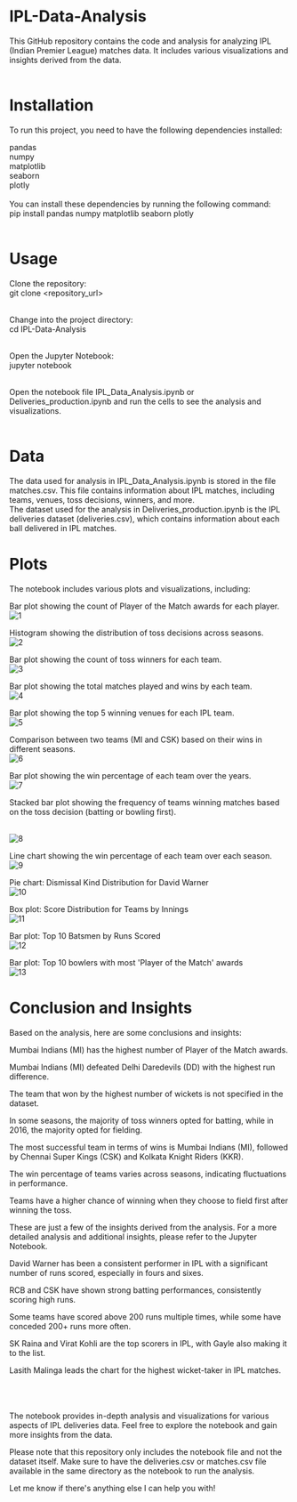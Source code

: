 # IPL-Data-Analysis<br>
This GitHub repository contains the code and analysis for analyzing IPL (Indian Premier League) matches data. It includes various visualizations and insights derived from the data.<br><br>
# Installation<br>
To run this project, you need to have the following dependencies installed:<br>

pandas<br>
numpy<br>
matplotlib<br>
seaborn<br>
plotly<br><br>
You can install these dependencies by running the following command:<br>
pip install pandas numpy matplotlib seaborn plotly<br><br>
# Usage<br>
Clone the repository:<br>
git clone <repository_url><br><br>

Change into the project directory:<br>
cd IPL-Data-Analysis<br><br>

Open the Jupyter Notebook:<br>
jupyter notebook<br><br>

Open the notebook file IPL_Data_Analysis.ipynb or Deliveries_production.ipynb and run the cells to see the analysis and visualizations.<br><br>
# Data<br>
The data used for analysis in  IPL_Data_Analysis.ipynb is stored in the file matches.csv. This file contains information about IPL matches, including teams, venues, toss decisions, winners, and more.<br>
The dataset used for the analysis in Deliveries_production.ipynb is the IPL deliveries dataset (deliveries.csv), which contains information about each ball delivered in IPL matches.<br>

# Plots<br>
The notebook includes various plots and visualizations, including:<br>

Bar plot showing the count of Player of the Match awards for each player.<br>
![1](https://github.com/shivam-gupta0/IPL-Data-Analysis/assets/85798077/33042641-6984-47f6-ad94-5a1f0161a133)<br>


Histogram showing the distribution of toss decisions across seasons.<br>
![2](https://github.com/shivam-gupta0/IPL-Data-Analysis/assets/85798077/ea9f0e48-5595-4732-879a-dec4b210f93d)<br>

Bar plot showing the count of toss winners for each team.<br>
![3](https://github.com/shivam-gupta0/IPL-Data-Analysis/assets/85798077/f8aebf71-d510-4585-aea5-12c4dfd28a4d)<br>

Bar plot showing the total matches played and wins by each team.<br>
![4](https://github.com/shivam-gupta0/IPL-Data-Analysis/assets/85798077/470c6d88-9ccd-463f-8c31-c21078079de3)

Bar plot showing the top 5 winning venues for each IPL team.<br>
![5](https://github.com/shivam-gupta0/IPL-Data-Analysis/assets/85798077/20c68002-e017-4c3a-a7fe-7199d34d1602)

Comparison between two teams (MI and CSK) based on their wins in different seasons.<br>
![6](https://github.com/shivam-gupta0/IPL-Data-Analysis/assets/85798077/2b89d2a2-304b-4ec0-9989-737745454724)


Bar plot showing the win percentage of each team over the years.<br>
![7](https://github.com/shivam-gupta0/IPL-Data-Analysis/assets/85798077/498953d3-09e2-4d6c-9fdd-9ede62e53853)


Stacked bar plot showing the frequency of teams winning matches based on the toss decision (batting or bowling first).<br><br>

![8](https://github.com/shivam-gupta0/IPL-Data-Analysis/assets/85798077/b2d1ff88-dd39-49cf-aff8-75408240165b)

Line chart showing the win percentage of each team over each season.<br>
![9](https://github.com/shivam-gupta0/IPL-Data-Analysis/assets/85798077/71b5c598-c43e-4dde-8307-f7127041e89c)

Pie chart: Dismissal Kind Distribution for David Warner<br>
![10](https://github.com/shivam-gupta0/IPL-Data-Analysis/assets/85798077/159cf566-0713-4920-84fb-7beee139ada0)


Box plot: Score Distribution for Teams by Innings<br>
![11](https://github.com/shivam-gupta0/IPL-Data-Analysis/assets/85798077/7447aaa8-a147-40ef-948d-f29b5ba69bae)



Bar plot: Top 10 Batsmen by Runs Scored<br>
![12](https://github.com/shivam-gupta0/IPL-Data-Analysis/assets/85798077/a28f6100-af4b-4f40-9d59-53d1e884a7ff)


Bar plot: Top 10 bowlers with most 'Player of the Match' awards<br>
![13](https://github.com/shivam-gupta0/IPL-Data-Analysis/assets/85798077/14dcc88d-ed47-47eb-8e42-a2e9a4996196)


# Conclusion and Insights<br>
Based on the analysis, here are some conclusions and insights:<br>

Mumbai Indians (MI) has the highest number of Player of the Match awards.<br>

Mumbai Indians (MI) defeated Delhi Daredevils (DD) with the highest run difference.<br>

The team that won by the highest number of wickets is not specified in the dataset.<br>

In some seasons, the majority of toss winners opted for batting, while in 2016, the majority opted for fielding.<br>

The most successful team in terms of wins is Mumbai Indians (MI), followed by Chennai Super Kings (CSK) and Kolkata Knight Riders (KKR).<br>

The win percentage of teams varies across seasons, indicating fluctuations in performance.<br>

Teams have a higher chance of winning when they choose to field first after winning the toss.<br>

These are just a few of the insights derived from the analysis. For a more detailed analysis and additional insights, please refer to the Jupyter Notebook.<br>

David Warner has been a consistent performer in IPL with a significant number of runs scored, especially in fours and sixes.<br>

RCB and CSK have shown strong batting performances, consistently scoring high runs.<br>

Some teams have scored above 200 runs multiple times, while some have conceded 200+ runs more often.<br>

SK Raina and Virat Kohli are the top scorers in IPL, with Gayle also making it to the list.<br>

Lasith Malinga leads the chart for the highest wicket-taker in IPL matches.<br>


<br><br><br>
The notebook provides in-depth analysis and visualizations for various aspects of IPL deliveries data. Feel free to explore the notebook and gain more insights from the data.

Please note that this repository only includes the notebook file and not the dataset itself. Make sure to have the deliveries.csv or matches.csv file available in the same directory as the notebook to run the analysis.

Let me know if there's anything else I can help you with!
